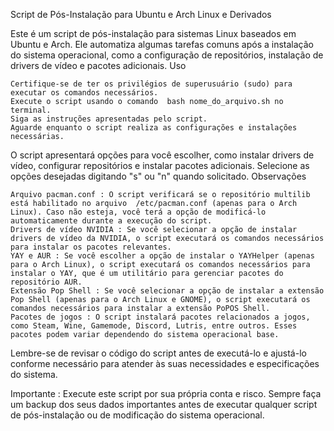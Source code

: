 Script de Pós-Instalação para Ubuntu e Arch Linux e Derivados 

Este é um script de pós-instalação para sistemas Linux baseados em Ubuntu e Arch. Ele automatiza algumas tarefas comuns após a instalação do sistema operacional, como a configuração de repositórios, instalação de drivers de vídeo e pacotes adicionais.
Uso

    Certifique-se de ter os privilégios de superusuário (sudo) para executar os comandos necessários. 
    Execute o script usando o comando  bash nome_do_arquivo.sh no terminal.
    Siga as instruções apresentadas pelo script. 
    Aguarde enquanto o script realiza as configurações e instalações necessárias. 

O script apresentará opções para você escolher, como instalar drivers de vídeo, configurar repositórios e instalar pacotes adicionais. Selecione as opções desejadas digitando "s" ou "n" quando solicitado. 
Observações 

    Arquivo pacman.conf : O script verificará se o repositório multilib está habilitado no arquivo  /etc/pacman.conf (apenas para o Arch Linux). Caso não esteja, você terá a opção de modificá-lo automaticamente durante a execução do script. 
    Drivers de vídeo NVIDIA : Se você selecionar a opção de instalar drivers de vídeo da NVIDIA, o script executará os comandos necessários para instalar os pacotes relevantes. 
    YAY e AUR : Se você escolher a opção de instalar o YAYHelper (apenas para o Arch Linux), o script executará os comandos necessários para instalar o YAY, que é um utilitário para gerenciar pacotes do repositório AUR.
    Extensão Pop Shell : Se você selecionar a opção de instalar a extensão Pop Shell (apenas para o Arch Linux e GNOME), o script executará os comandos necessários para instalar a extensão PoPOS Shell.
    Pacotes de jogos : O script instalará pacotes relacionados a jogos, como Steam, Wine, Gamemode, Discord, Lutris, entre outros. Esses pacotes podem variar dependendo do sistema operacional base. 

Lembre-se de revisar o código do script antes de executá-lo e ajustá-lo conforme necessário para atender às suas necessidades e especificações do sistema.

Importante : Execute este script por sua própria conta e risco. Sempre faça um backup dos seus dados importantes antes de executar qualquer script de pós-instalação ou de modificação do sistema operacional. 